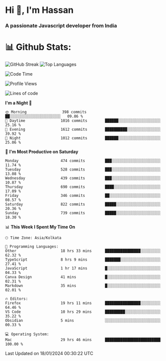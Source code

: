 # Hi 👋, I'm Hassan
### A passionate Javascript developer from India


# 📊 Github Stats:
![GitHub Streak](https://github-readme-streak-stats.herokuapp.com/?user=codeblooded47&theme=dracula&hide_border=false)
![Top Languages](https://github-readme-stats.vercel.app/api/top-langs/?username=codeblooded47&layout=compact&theme=dracula)



<!--START_SECTION:waka-->
![Code Time](http://img.shields.io/badge/Code%20Time-159%20hrs%202%20mins-blue)

![Profile Views](http://img.shields.io/badge/Profile%20Views-36-blue)

![Lines of code](https://img.shields.io/badge/From%20Hello%20World%20I%27ve%20Written-23.3%20million%20lines%20of%20code-blue)

**I'm a Night 🦉** 

```text
🌞 Morning                398 commits         ██░░░░░░░░░░░░░░░░░░░░░░░   09.86 % 
🌆 Daytime                1016 commits        ██████░░░░░░░░░░░░░░░░░░░   25.16 % 
🌃 Evening                1612 commits        ██████████░░░░░░░░░░░░░░░   39.92 % 
🌙 Night                  1012 commits        ██████░░░░░░░░░░░░░░░░░░░   25.06 % 
```
📅 **I'm Most Productive on Saturday** 

```text
Monday                   474 commits         ███░░░░░░░░░░░░░░░░░░░░░░   11.74 % 
Tuesday                  528 commits         ███░░░░░░░░░░░░░░░░░░░░░░   13.08 % 
Wednesday                439 commits         ███░░░░░░░░░░░░░░░░░░░░░░   10.87 % 
Thursday                 690 commits         ████░░░░░░░░░░░░░░░░░░░░░   17.09 % 
Friday                   346 commits         ██░░░░░░░░░░░░░░░░░░░░░░░   08.57 % 
Saturday                 822 commits         █████░░░░░░░░░░░░░░░░░░░░   20.36 % 
Sunday                   739 commits         █████░░░░░░░░░░░░░░░░░░░░   18.30 % 
```


📊 **This Week I Spent My Time On** 

```text
🕑︎ Time Zone: Asia/Kolkata

💬 Programming Languages: 
Other                    18 hrs 33 mins      ████████████████░░░░░░░░░   62.32 % 
TypeScript               8 hrs 9 mins        ███████░░░░░░░░░░░░░░░░░░   27.41 % 
JavaScript               1 hr 17 mins        █░░░░░░░░░░░░░░░░░░░░░░░░   04.33 % 
Canva Design             41 mins             █░░░░░░░░░░░░░░░░░░░░░░░░   02.31 % 
Markdown                 35 mins             █░░░░░░░░░░░░░░░░░░░░░░░░   02.01 % 

🔥 Editors: 
Firefox                  19 hrs 11 mins      ████████████████░░░░░░░░░   64.46 % 
VS Code                  10 hrs 29 mins      █████████░░░░░░░░░░░░░░░░   35.22 % 
Obsidian                 5 mins              ░░░░░░░░░░░░░░░░░░░░░░░░░   00.33 % 

💻 Operating System: 
Mac                      29 hrs 46 mins      █████████████████████████   100.00 % 
```


 Last Updated on 18/01/2024 00:30:22 UTC
<!--END_SECTION:waka-->

